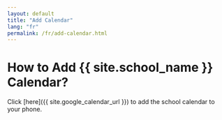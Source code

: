 ```yaml
---
layout: default
title: "Add Calendar"
lang: "fr"
permalink: /fr/add-calendar.html
---
```


# How to Add {{ site.school_name }} Calendar?

Click [here]({{ site.google_calendar_url }}) to add the school calendar to your phone.
